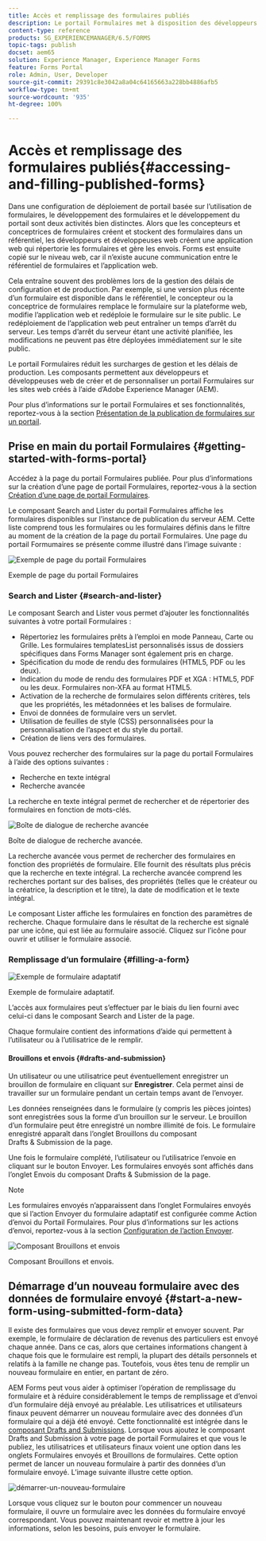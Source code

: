 ```yaml
---
title: Accès et remplissage des formulaires publiés
description: Le portail Formulaires met à disposition des développeurs et développeuses web des composants, qui permettent de créer et de personnaliser un portail Formulaires sur les sites web créés à l’aide d’Adobe Experience Manager (AEM).
content-type: reference
products: SG_EXPERIENCEMANAGER/6.5/FORMS
topic-tags: publish
docset: aem65
solution: Experience Manager, Experience Manager Forms
feature: Forms Portal
role: Admin, User, Developer
source-git-commit: 29391c8e3042a8a04c64165663a228bb4886afb5
workflow-type: tm+mt
source-wordcount: '935'
ht-degree: 100%

---
```


# Accès et remplissage des formulaires publiés{#accessing-and-filling-published-forms}

Dans une configuration de déploiement de portail basée sur l’utilisation de formulaires, le développement des formulaires et le développement du portail sont deux activités bien distinctes. Alors que les concepteurs et conceptrices de formulaires créent et stockent des formulaires dans un référentiel, les développeurs et développeuses web créent une application web qui répertorie les formulaires et gère les envois. Forms est ensuite copié sur le niveau web, car il n’existe aucune communication entre le référentiel de formulaires et l’application web.

Cela entraîne souvent des problèmes lors de la gestion des délais de configuration et de production. Par exemple, si une version plus récente d’un formulaire est disponible dans le référentiel, le concepteur ou la conceptrice de formulaires remplace le formulaire sur la plateforme web, modifie l’application web et redéploie le formulaire sur le site public. Le redéploiement de l’application web peut entraîner un temps d’arrêt du serveur. Les temps d’arrêt du serveur étant une activité planifiée, les modifications ne peuvent pas être déployées immédiatement sur le site public.

Le portail Formulaires réduit les surcharges de gestion et les délais de production. Les composants permettent aux développeurs et développeuses web de créer et de personnaliser un portail Formulaires sur les sites web créés à l’aide d’Adobe Experience Manager (AEM).

Pour plus d’informations sur le portail Formulaires et ses fonctionnalités, reportez-vous à la section [Présentation de la publication de formulaires sur un portail](/help/forms/using/introduction-publishing-forms.md).

## Prise en main du portail Formulaires {#getting-started-with-forms-portal}

Accédez à la page du portail Formulaires publiée. Pour plus d’informations sur la création d’une page de portail Formulaires, reportez-vous à la section [Création d’une page de portail Formulaires](../../forms/using/creating-form-portal-page.md).

Le composant Search and Lister du portail Formulaires affiche les formulaires disponibles sur l’instance de publication du serveur AEM. Cette liste comprend tous les formulaires ou les formulaires définis dans le filtre au moment de la création de la page du portail Formulaires. Une page du portail Formumaires se présente comme illustré dans l’image suivante :

![Exemple de page du portail Formulaires ](assets/forms-portal-page.png)

Exemple de page du portail Formulaires

### Search and Lister {#search-and-lister}

Le composant Search and Lister vous permet d’ajouter les fonctionnalités suivantes à votre portail Formulaires :

* Répertoriez les formulaires prêts à l’emploi en mode Panneau, Carte ou Grille. Les formulaires templatesList personnalisés issus de dossiers spécifiques dans Forms Manager sont également pris en charge.
* Spécification du mode de rendu des formulaires (HTML5, PDF ou les deux).
* Indication du mode de rendu des formulaires PDF et XGA : HTML5, PDF ou les deux. Formulaires non-XFA au format HTML5.
* Activation de la recherche de formulaires selon différents critères, tels que les propriétés, les métadonnées et les balises de formulaire.
* Envoi de données de formulaire vers un servlet.
* Utilisation de feuilles de style (CSS) personnalisées pour la personnalisation de l’aspect et du style du portail.
* Création de liens vers des formulaires.

Vous pouvez rechercher des formulaires sur la page du portail Formulaires à l’aide des options suivantes :

* Recherche en texte intégral
* Recherche avancée

La recherche en texte intégral permet de rechercher et de répertorier des formulaires en fonction de mots-clés.

![Boîte de dialogue de recherche avancée](assets/search-panel.png)

Boîte de dialogue de recherche avancée.

La recherche avancée vous permet de rechercher des formulaires en fonction des propriétés de formulaire. Elle fournit des résultats plus précis que la recherche en texte intégral. La recherche avancée comprend les recherches portant sur des balises, des propriétés (telles que le créateur ou la créatrice, la description et le titre), la date de modification et le texte intégral.

Le composant Lister affiche les formulaires en fonction des paramètres de recherche. Chaque formulaire dans le résultat de la recherche est signalé par une icône, qui est liée au formulaire associé. Cliquez sur l’icône pour ouvrir et utiliser le formulaire associé.

### Remplissage d’un formulaire {#filling-a-form}

![Exemple de formulaire adaptatif](assets/filling_a_form.png)

Exemple de formulaire adaptatif.

L’accès aux formulaires peut s’effectuer par le biais du lien fourni avec celui-ci dans le composant Search and Lister de la page.

Chaque formulaire contient des informations d’aide qui permettent à l’utilisateur ou à l’utilisatrice de le remplir.

#### Brouillons et envois {#drafts-and-submission}

Un utilisateur ou une utilisatrice peut éventuellement enregistrer un brouillon de formulaire en cliquant sur **Enregistrer**. Cela permet ainsi de travailler sur un formulaire pendant un certain temps avant de l’envoyer.

Les données renseignées dans le formulaire (y compris les pièces jointes) sont enregistrées sous la forme d’un brouillon sur le serveur. Le brouillon d’un formulaire peut être enregistré un nombre illimité de fois. Le formulaire enregistré apparaît dans l’onglet Brouillons du composant Drafts &amp; Submission de la page.

Une fois le formulaire complété, l’utilisateur ou l’utilisatrice l’envoie en cliquant sur le bouton Envoyer. Les formulaires envoyés sont affichés dans l’onglet Envois du composant Drafts &amp; Submission de la page.

>[!NOTE]
>
>Les formulaires envoyés n’apparaissent dans l’onglet Formulaires envoyés que si l’action Envoyer du formulaire adaptatif est configurée comme Action d’envoi du Portail Formulaires. Pour plus d’informations sur les actions d’envoi, reportez-vous à la section [Configuration de l’action Envoyer](../../forms/using/configuring-submit-actions.md).

![Composant Brouillons et envois](assets/draft-submission.png)

Composant Brouillons et envois.

## Démarrage d’un nouveau formulaire avec des données de formulaire envoyé {#start-a-new-form-using-submitted-form-data}

Il existe des formulaires que vous devez remplir et envoyer souvent. Par exemple, le formulaire de déclaration de revenus des particuliers est envoyé chaque année. Dans ce cas, alors que certaines informations changent à chaque fois que le formulaire est rempli, la plupart des détails personnels et relatifs à la famille ne change pas. Toutefois, vous êtes tenu de remplir un nouveau formulaire en entier, en partant de zéro.

AEM Forms peut vous aider à optimiser l’opération de remplissage du formulaire et à réduire considérablement le temps de remplissage et d’envoi d’un formulaire déjà envoyé au préalable. Les utilisatrices et utilisateurs finaux peuvent démarrer un nouveau formulaire avec des données d’un formulaire qui a déjà été envoyé. Cette fonctionnalité est intégrée dans le [composant Drafts and Submissions](../../forms/using/draft-submission-component.md). Lorsque vous ajoutez le composant Drafts and Submission à votre page de portail Formulaires et que vous le publiez, les utilisatrices et utilisateurs finaux voient une option dans les onglets Formulaires envoyés et Brouillons de formulaires. Cette option permet de lancer un nouveau formulaire à partir des données d’un formulaire envoyé. L’image suivante illustre cette option.

![démarrer-un-nouveau-formulaire](assets/start-a-new-form.png)

Lorsque vous cliquez sur le bouton pour commencer un nouveau formulaire, il ouvre un formulaire avec les données du formulaire envoyé correspondant. Vous pouvez maintenant revoir et mettre à jour les informations, selon les besoins, puis envoyer le formulaire.
